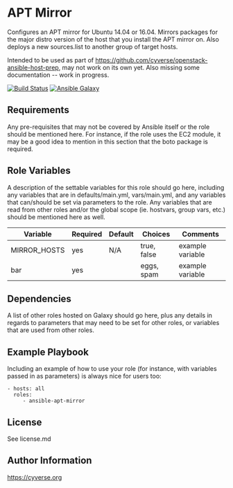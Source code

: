 APT Mirror
=========

Configures an APT mirror for Ubuntu 14.04 or 16.04. Mirrors packages for the major distro version of the host that you install the APT mirror on. Also deploys a new sources.list
to another group of target hosts.

Intended to be used as part of https://github.com/cyverse/openstack-ansible-host-prep, may not work on its own yet. Also missing some documentation -- work in progress.

[![Build Status](https://travis-ci.org/CyVerse-Ansible/ansible-apt-mirror.svg?branch=master)](https://travis-ci.org/CyVerse-Ansible/ansible-apt-mirror)
[![Ansible Galaxy](https://img.shields.io/badge/ansible--galaxy-apt--mirror-blue.svg)](https://galaxy.ansible.com/CyVerse-Ansible/ansible-apt-mirror/)


Requirements
------------

Any pre-requisites that may not be covered by Ansible itself or the role should be mentioned here. For instance, if the role uses the EC2 module, it may be a good idea to mention in this section that the boto package is required.

Role Variables
--------------

A description of the settable variables for this role should go here, including any variables that are in defaults/main.yml, vars/main.yml, and any variables that can/should be set via parameters to the role. Any variables that are read from other roles and/or the global scope (ie. hostvars, group vars, etc.) should be mentioned here as well.

| Variable                | Required | Default | Choices                   | Comments                                 |
|-------------------------|----------|---------|---------------------------|------------------------------------------|
| MIRROR_HOSTS            | yes      | N/A     | true, false               | example variable                         |
| bar                     | yes      |         | eggs, spam                | example variable                         |

Dependencies
------------

A list of other roles hosted on Galaxy should go here, plus any details in regards to parameters that may need to be set for other roles, or variables that are used from other roles.

Example Playbook
----------------

Including an example of how to use your role (for instance, with variables passed in as parameters) is always nice for users too:

    - hosts: all
      roles:
         - ansible-apt-mirror

License
-------

See license.md

Author Information
------------------

https://cyverse.org
